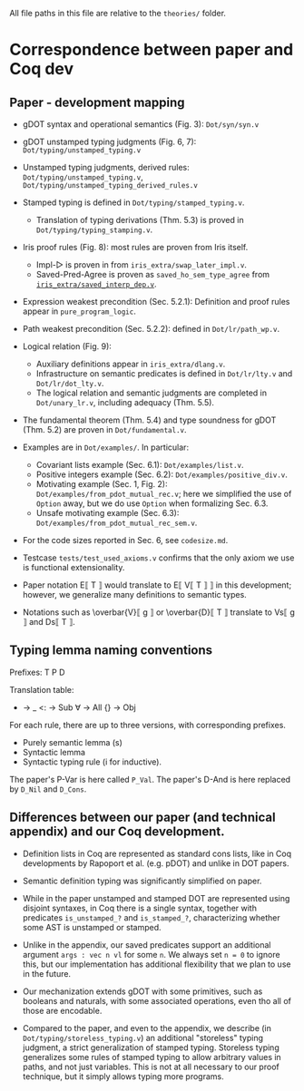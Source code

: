 All file paths in this file are relative to the `theories/` folder.

# Correspondence between paper and Coq dev

## Paper - development mapping

- gDOT syntax and operational semantics (Fig. 3): `Dot/syn/syn.v`
- gDOT unstamped typing judgments (Fig. 6, 7): `Dot/typing/unstamped_typing.v`
- Unstamped typing judgments, derived rules:
  `Dot/typing/unstamped_typing.v`,
  `Dot/typing/unstamped_typing_derived_rules.v`
- Stamped typing is defined in `Dot/typing/stamped_typing.v`.
  - Translation of typing derivations (Thm. 5.3) is proved in
    `Dot/typing/typing_stamping.v`.
- Iris proof rules (Fig. 8): most rules are proven from Iris itself.
  - Impl-▷ is proven in from `iris_extra/swap_later_impl.v`.
  - Saved-Pred-Agree is proven as 
  `saved_ho_sem_type_agree` from [`iris_extra/saved_interp_dep.v`](theories/iris_extra/saved_interp_dep.v).
- Expression weakest precondition (Sec. 5.2.1): Definition and proof rules appear in
  `pure_program_logic`.
- Path weakest precondition (Sec. 5.2.2): defined in `Dot/lr/path_wp.v`.
- Logical relation (Fig. 9):
  - Auxiliary definitions appear in `iris_extra/dlang.v`.
  - Infrastructure on semantic predicates 
    is defined in `Dot/lr/lty.v` and `Dot/lr/dot_lty.v`.
  - The logical relation and semantic judgments are completed in `Dot/unary_lr.v`,
    including adequacy (Thm. 5.5).
- The fundamental theorem (Thm. 5.4) and type soundness for gDOT (Thm. 5.2)
  are proven in `Dot/fundamental.v`.

- Examples are in `Dot/examples/`. In particular:
  - Covariant lists example (Sec. 6.1): `Dot/examples/list.v`.
  - Positive integers example (Sec. 6.2): `Dot/examples/positive_div.v`.
  - Motivating example (Sec. 1, Fig. 2): `Dot/examples/from_pdot_mutual_rec.v`; here we
    simplified the use of `Option` away, but we do use `Option` when formalizing Sec. 6.3.
  - Unsafe motivating example (Sec. 6.3): `Dot/examples/from_pdot_mutual_rec_sem.v`.

- For the code sizes reported in Sec. 6, see `codesize.md`.
- Testcase `tests/test_used_axioms.v` confirms that the only axiom we use is functional extensionality.

- Paper notation E⟦ T ⟧ would translate to E⟦ V⟦ T ⟧ ⟧ in this development;
  however, we generalize many definitions to semantic types.

- Notations such as \overbar{V}⟦ g ⟧ or \overbar{D}⟦ T ⟧ translate to Vs⟦ g ⟧
  and Ds⟦ T ⟧.

## Typing lemma naming conventions

Prefixes: T P D

Translation table:
- -> _
<: -> Sub
∀ -> All
{} -> Obj

For each rule, there are up to three versions, with corresponding prefixes.
- Purely semantic lemma (s)
- Syntactic lemma
- Syntactic typing rule (i for inductive).

The paper's P-Var is here called `P_Val`.
The paper's D-And is here replaced by `D_Nil` and `D_Cons`.

## Differences between our paper (and technical appendix) and our Coq development.

- Definition lists in Coq are represented as standard cons lists, like in Coq
  developments by Rapoport et al. (e.g. pDOT) and unlike in DOT papers.

- Semantic definition typing was significantly simplified on paper.

- While in the paper unstamped and stamped DOT are represented using disjoint
  syntaxes, in Coq there is a single syntax, together with predicates
  `is_unstamped_?` and `is_stamped_?`, characterizing whether some AST is
  unstamped or stamped.

- Unlike in the appendix, our saved predicates support an additional argument
  `args : vec n vl` for some `n`. We always set `n = 0` to ignore this, but our
  implementation has additional flexibility that we plan to use in the future.

- Our mechanization extends gDOT with some primitives, such as booleans and
  naturals, with some associated operations, even tho all of those are
  encodable.

- Compared to the paper, and even to the appendix, we describe (in
  `Dot/typing/storeless_typing.v`) an additional "storeless" typing judgment, a
  strict generalization of stamped typing.
  Storeless typing generalizes some rules of stamped typing to allow arbitrary
  values in paths, and not just variables. This is not at all necessary to our
  proof technique, but it simply allows typing more programs.

